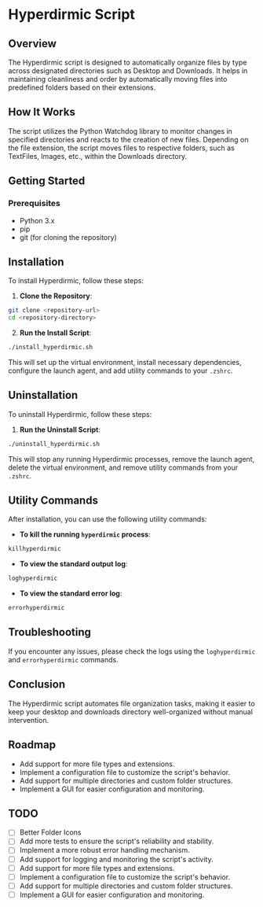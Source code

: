 
# Hyperdirmic Script

## Overview
The Hyperdirmic script is designed to automatically organize files by type across designated directories such as Desktop and Downloads. It helps in maintaining cleanliness and order by automatically moving files into predefined folders based on their extensions.

## How It Works
The script utilizes the Python Watchdog library to monitor changes in specified directories and reacts to the creation of new files. Depending on the file extension, the script moves files to respective folders, such as TextFiles, Images, etc., within the Downloads directory.

## Getting Started

### Prerequisites
- Python 3.x
- pip
- git (for cloning the repository)

## Installation

To install Hyperdirmic, follow these steps:

1. **Clone the Repository**:
```bash
git clone <repository-url>
cd <repository-directory>
```

2. **Run the Install Script**:
```bash
./install_hyperdirmic.sh
```

This will set up the virtual environment, install necessary dependencies, configure the launch agent, and add utility commands to your `.zshrc`.

## Uninstallation

To uninstall Hyperdirmic, follow these steps:

1. **Run the Uninstall Script**:
```bash
./uninstall_hyperdirmic.sh
```

This will stop any running Hyperdirmic processes, remove the launch agent, delete the virtual environment, and remove utility commands from your `.zshrc`.

## Utility Commands

After installation, you can use the following utility commands:

- **To kill the running `hyperdirmic` process**:
```bash
killhyperdirmic
```
- **To view the standard output log**:
```bash
loghyperdirmic
```
- **To view the standard error log**:
```bash
errorhyperdirmic
```

## Troubleshooting

If you encounter any issues, please check the logs using the `loghyperdirmic` and `errorhyperdirmic` commands.

## Conclusion
The Hyperdirmic script automates file organization tasks, making it easier to keep your desktop and downloads directory well-organized without manual intervention.

## Roadmap
- Add support for more file types and extensions.
- Implement a configuration file to customize the script's behavior.
- Add support for multiple directories and custom folder structures.
- Implement a GUI for easier configuration and monitoring.

## TODO
- [ ] Better Folder Icons
- [ ] Add more tests to ensure the script's reliability and stability.
- [ ] Implement a more robust error handling mechanism.
- [ ] Add support for logging and monitoring the script's activity.
- [ ] Add support for more file types and extensions.
- [ ] Implement a configuration file to customize the script's behavior.
- [ ] Add support for multiple directories and custom folder structures.
- [ ] Implement a GUI for easier configuration and monitoring.

<!-- For more details on custom configurations and advanced options, refer to the `Advanced_Configuration.md` in the repository. -->
